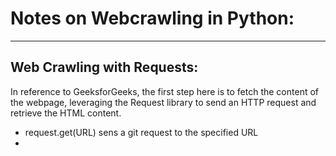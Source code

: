 # Notes on Webcrawling in Python:
---
## Web Crawling with Requests:
In reference to GeeksforGeeks, the first step here is to fetch the content of the webpage, leveraging the Request library to send an HTTP request and retrieve the HTML content. 

* request.get(URL) sens a git request to the specified URL
* 
